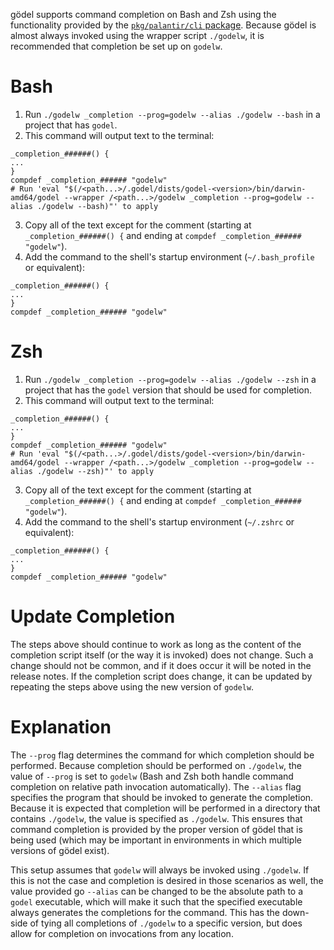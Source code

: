 gödel supports command completion on Bash and Zsh using the functionality provided by the
[`pkg/palantir/cli` package](https://github.com/palantir/pkg/tree/develop/cli). Because gödel is almost always invoked
using the wrapper script `./godelw`, it is recommended that completion be set up on `godelw`.

# Bash

1. Run `./godelw _completion --prog=godelw --alias ./godelw --bash` in a project that has `godel`.
2. This command will output text to the terminal:
```
_completion_######() {
...
}
compdef _completion_###### "godelw"
# Run 'eval "$(/<path...>/.godel/dists/godel-<version>/bin/darwin-amd64/godel --wrapper /<path...>/godelw _completion --prog=godelw --alias ./godelw --bash)"' to apply
```
3. Copy all of the text except for the comment (starting at `_completion_######() {` and ending at `compdef _completion_###### "godelw"`).
4. Add the command to the shell's startup environment (`~/.bash_profile` or equivalent):
```
_completion_######() {
...
}
compdef _completion_###### "godelw"
```

# Zsh

1. Run `./godelw _completion --prog=godelw --alias ./godelw --zsh` in a project that has the `godel` version that should
   be used for completion.
2. This command will output text to the terminal:
```
_completion_######() {
...
}
compdef _completion_###### "godelw"
# Run 'eval "$(/<path...>/.godel/dists/godel-<version>/bin/darwin-amd64/godel --wrapper /<path...>/godelw _completion --prog=godelw --alias ./godelw --zsh)"' to apply
```
3. Copy all of the text except for the comment (starting at `_completion_######() {` and ending at `compdef _completion_###### "godelw"`).
4. Add the command to the shell's startup environment (`~/.zshrc` or equivalent):
```
_completion_######() {
...
}
compdef _completion_###### "godelw"
```

# Update Completion
The steps above should continue to work as long as the content of the completion script itself (or the way it is
invoked) does not change. Such a change should not be common, and if it does occur it will be noted in the release
notes. If the completion script does change, it can be updated by repeating the steps above using the new version of
`godelw`.

# Explanation
The `--prog` flag determines the command for which completion should be performed. Because completion should be
performed on `./godelw`, the value of `--prog` is set to `godelw` (Bash and Zsh both handle command completion on
relative path invocation automatically). The `--alias` flag specifies the program that should be invoked to generate the
completion. Because it is expected that completion will be performed in a directory that contains `./godelw`, the value
is specified as `./godelw`. This ensures that command completion is provided by the proper version of gödel that is
being used (which may be important in environments in which multiple versions of gödel exist).

This setup assumes that `godelw` will always be invoked using `./godelw`. If this is not the case and completion is
desired in those scenarios as well, the value provided go `--alias` can be changed to be the absolute path to a `godel`
executable, which will make it such that the specified executable always generates the completions for the command. This
has the down-side of tying all completions of `./godelw` to a specific version, but does allow for completion on
invocations from any location.
